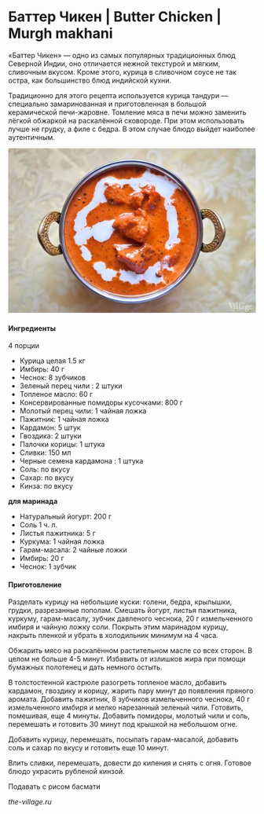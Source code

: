 # Баттер Чикен \| Butter Chicken \| Murgh makhani

«Баттер Чикен» — одно из самых популярных традиционных блюд Северной Индии, оно отличается нежной текстурой и мягким, сливочным вкусом. Кроме этого, курица в сливочном соусе не так остра, как большинство блюд индийской кухни.

Традиционно для этого рецепта используется курица тандури — специально замаринованная и приготовленная в большой керамической печи-жаровне. Томление мяса в печи можно заменить лёгкой обжаркой на раскалённой сковороде. При этом использовать лучше не грудку, а филе с бедра. В этом случае блюдо выйдет наиболее аутентичным.

![](../pics/ce55abec946850ad83b276bbe05f30fb.jpg)

#### Ингредиенты
4 порции

* Курица целая 1.5 кг
* Имбирь: 40 г
* Чеснок: 8 зубчиков
* Зеленый перец чили : 2 штуки
* Топленое масло: 60 г
* Консервированные помидоры кусочками: 800 г
* Молотый перец чили: 1 чайная ложка
* Пажитник: 1 чайная ложка
* Кардамон: 5 штук
* Гвоздика: 2 штуки
* Палочки корицы: 1 штука
* Сливки: 150 мл
* Черные семена кардамона : 1 штука
* Соль: по вкусу
* Сахар: по вкусу
* Кинза: по вкусу

**для маринада**

* Натуральный йогурт: 200 г
* Соль 1 ч. л.
* Листья пажитника: 5 г
* Куркума: 1 чайная ложка
* Гарам-масала: 2 чайные ложки
* Имбирь: 20 г
* Чеснок: 1 зубчик

#### Приготовление

Разделать курицу на небольшие куски: голени, бедра, крылышки, грудки, разрезанные пополам. Смешать йогурт, листья пажитника, куркуму, гарам-масалу, зубчик давленого чеснока, 20 г измельченного имбиря и чайную ложку соли. Покрыть этим маринадом курицу, накрыть пленкой и убрать в холодильник минимум на 4 часа.

Обжарить мясо на раскалённом растительном масле со всех сторон. В целом не больше 4-5 минут. Избавить от излишков жира при помощи бумажных полотенец и дать немного остыть.

В толстостенной кастрюле разогреть топленое масло, добавить кардамон, гвоздику и корицу, жарить пару минут до появления пряного аромата. Добавить пажитник, 8 зубчиков измельченного чеснока, 40 г измельченного имбиря и мелко нарезанный зеленый чили. Готовить, помешивая, еще 4 минуты. Добавить помидоры, молотый чили и соль, перемешать и готовить 30 минут под крышкой на небольшом огне.

Добавить курицу, перемешать, посыпать гарам-масалой, добавить соль и сахар по вкусу и готовить еще 10 минут.

Влить сливки, перемешать, довести до кипения и снять с огня. Готовое блюдо украсить рубленой кинзой.

Подавать с рисом басмати

*the-village.ru*

